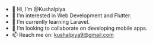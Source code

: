 - 👋 Hi, I’m @Kushalpiya
- 👀 I’m interested in Web Development and Flutter.
- 🌱 I’m currently learning Laravel.
- 💞️ I’m looking to collaborate on developing mobile apps.
- 📫 Reach me on: kushalpiya9@gmail.com
